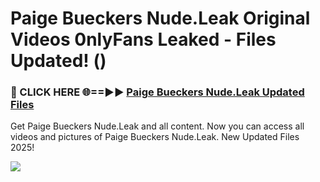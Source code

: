 # Paige Bueckers Nude.Leak Original Videos 0nlyFans Leaked - Files Updated! ()

<h3>🔴 CLICK HERE 🌐==►► <a href="https://tinyurl.com/2p9ay9w9" rel="nofollow">Paige Bueckers Nude.Leak Updated Files</a></h3>

Get Paige Bueckers Nude.Leak and all content. Now you can access all videos and pictures of Paige Bueckers Nude.Leak. New Updated Files 2025!

[![](https://i.imgur.com/KQgVmj3.gif)](https://tinyurl.com/2p9ay9w9)
